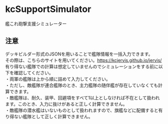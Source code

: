 # kcSupportSimulator
艦これ砲撃支援シミュレーター

## 注意
デッキビルダー形式のJSONを用いることで艦隊情報を一括入力できます。  
その際は、こちらのサイトを用いてください。https://kcjervis.github.io/jervis/
有り得ない艦隊での計算は想定していませんのでシミュレーションをする前に以下を確認してください。  
・両軍の艦隊は上から順に詰めて入力してください。  
・ただし、敵艦隊が連合艦隊のとき、主力艦隊の随伴艦が存在していなくても計算できます。  
・敵艦隊は、耐久、装甲、回避項をすべて1以上としなければ不在として扱われます。このとき、入力に抜けがあると正しく計算できません。  
・敵艦隊の潜水艦はいないものとして扱われますので、旗艦などに配備すると有り得ない艦隊として正しく計算できません。  
